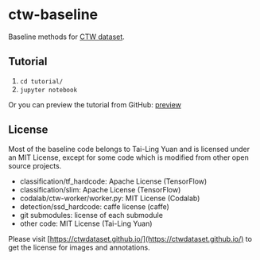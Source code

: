 # ctw-baseline

Baseline methods for [CTW dataset](https://ctwdataset.github.io/).

## Tutorial

 1. `cd tutorial/`
 2. `jupyter notebook`

Or you can preview the tutorial from GitHub: [preview](https://github.com/yuantailing/ctw-baseline/blob/master/tutorial/1-basics.ipynb)

## License

Most of the baseline code belongs to Tai-Ling Yuan and is licensed under an MIT License, except for some code which is modified from other open source projects.

 - classification/tf_hardcode: Apache License (TensorFlow)
 - classification/slim: Apache License (TensorFlow)
 - codalab/ctw-worker/worker.py: MIT License (Codalab)
 - detection/ssd_hardcode: caffe license (caffe)
 - git submodules: license of each submodule
 - other code: MIT License (Tai-Ling Yuan)

Please visit [https://ctwdataset.github.io/](https://ctwdataset.github.io/) to get the license for images and annotations.
